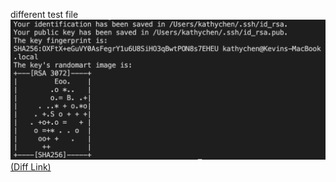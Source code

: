 different test file
![Image](sshkey.png)
[(Diff Link)](https://kathyychenn.github.io/cse15l-lab-reports/lab-report-1-week-2.html)